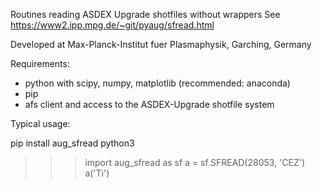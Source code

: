 Routines reading ASDEX Upgrade shotfiles without wrappers
See https://www2.ipp.mpg.de/~git/pyaug/sfread.html

Developed at Max-Planck-Institut fuer Plasmaphysik, Garching, Germany

Requirements:
- python with scipy, numpy, matplotlib (recommended: anaconda)
- pip
- afs client and access to the ASDEX-Upgrade shotfile system

Typical usage:

pip install aug_sfread
python3
>>>import aug_sfread as sf
>>>a = sf.SFREAD(28053, 'CEZ')
>>>a('Ti')
